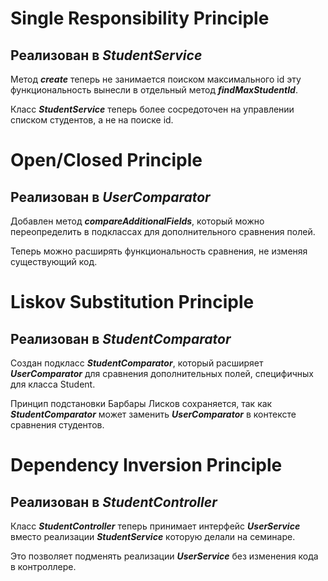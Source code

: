 # Single Responsibility Principle
## Реализован в ***StudentService***
Метод ***create*** теперь не занимается поиском максимального id
эту функциональность вынесли в отдельный метод ***findMaxStudentId***.

Класс ***StudentService*** теперь более сосредоточен на управлении
списком студентов, а не на поиске id.

# Open/Closed Principle
## Реализован в ***UserComparator***
Добавлен метод ***compareAdditionalFields***, который можно переопределить
в подклассах для дополнительного сравнения полей.

Теперь можно расширять функциональность сравнения,
не изменяя существующий код.

# Liskov Substitution Principle
## Реализован в ***StudentComparator***
Создан подкласс ***StudentComparator***, который расширяет ***UserComparator***
для сравнения дополнительных полей, специфичных для класса Student.

Принцип подстановки Барбары Лисков сохраняется, так как
***StudentComparator*** может заменить ***UserComparator*** в контексте
сравнения студентов.

# Dependency Inversion Principle
## Реализован в ***StudentController***
Класс ***StudentController*** теперь принимает интерфейс
***UserService<Student>*** вместо реализации ***StudentService***
которую делали на семинаре.

Это позволяет подменять реализации ***UserService*** без изменения
кода в контроллере.